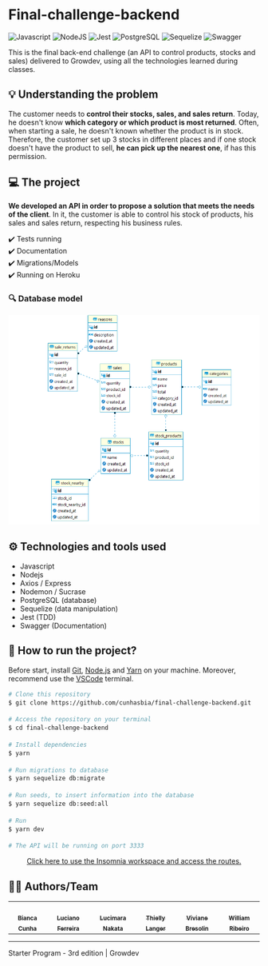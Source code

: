 # Final-challenge-backend
![Javascript](https://img.shields.io/badge/-Javascript-black?style=flat-square&logo=javascript)
![NodeJS](https://img.shields.io/badge/-NodeJS-black?style=flat-square&logo=node.js)
![Jest](https://img.shields.io/badge/-Jest-black?style=flat-square&logo=jest)
![PostgreSQL](https://img.shields.io/badge/-PostgreSQL-black?style=flat-square&logo=postgresql)
![Sequelize](https://img.shields.io/badge/-SequelizeORM-black?style=flat-square&logo=sequelize)
![Swagger](https://img.shields.io/badge/-Swagger-black?style=flat-square&logo=swagger)

This is the final back-end challenge (an API to control products, stocks and sales) delivered to Growdev, using all the technologies learned during classes.

## 💡 Understanding the problem

The customer needs to **control their stocks, sales, and sales return**. Today, he doesn't know **which category or which product is most returned**. Often, when starting a sale, he doesn't known whether the product is in stock. Therefore, the customer set up 3 stocks in different places and if one stock doesn't have the product to sell, **he can pick up the nearest one**, if has this permission.

## 💻 The project

**We developed an API in order to propose a solution that meets the needs of the client**. In it, the customer is able to control his stock of products, his sales and sales 
return, respecting his business rules.

✔️ Tests running<br>
✔️ Documentation<br>
✔️ Migrations/Models<br>
✔️ Running on Heroku<br>

### 🔍 Database model

<div align="center">
  <img src="./.github/database.png" width="600px" alt="database">
</div>

## ⚙ Technologies and tools used

- Javascript
- Nodejs
- Axios / Express
- Nodemon / Sucrase
- PostgreSQL (database)
- Sequelize (data manipulation)
- Jest (TDD)
- Swagger (Documentation)

## 🚀 How to run the project?

Before start, install [Git](https://git-scm.com), [Node.js](https://nodejs.org/en/) and [Yarn](https://classic.yarnpkg.com/en/docs/install/#windows-stable) on your machine. Moreover, recommend use the [VSCode](https://code.visualstudio.com/) terminal.

```bash
# Clone this repository
$ git clone https://github.com/cunhasbia/final-challenge-backend.git

# Access the repository on your terminal
$ cd final-challenge-backend

# Install dependencies
$ yarn

# Run migrations to database
$ yarn sequelize db:migrate

# Run seeds, to insert information into the database
$ yarn sequelize db:seed:all

# Run
$ yarn dev

# The API will be running on port 3333
```

<p align="center">
  <a href="https://github.com/cunhasbia/final-challenge-backend/blob/main/workspace_insomnia" target="_blank">
    Click here to use the Insomnia workspace and access the routes.
  </a>
</p>

## 👩‍💻 Authors/Team  
<table>
  <tr>
    <td align="center">
      <a href="https://github.com/cunhasbia">
        <img src="https://avatars.githubusercontent.com/u/67087009?v=4" width="64px;" alt=""><br>
        <sub><b>Bianca Cunha</b></sub>
      </a><br>
    </td>
    <td align="center">
      <a href="https://github.com/Ferreira94">
        <img src="https://avatars.githubusercontent.com/u/62767018?v=4" width="64px;" alt=""><br>
        <sub><b>Luciano Ferreira</b></sub>
      </a><br>
    </td>
    <td align="center">
      <a href="https://github.com/lurnakata">
        <img src="https://avatars.githubusercontent.com/u/67387775?v=4" width="64px;" alt=""><br>
        <sub><b>Lucimara Nakata</b></sub>
      </a><br>
    </td>
    <td align="center">
      <a href="https://github.com/ThiellyLanger">
        <img src="https://avatars.githubusercontent.com/u/71675011?v=4" width="64px;" alt=""><br>
        <sub><b>Thielly Langer</b></sub>
      </a><br>
    </td>
    <td align="center">
      <a href="https://github.com/vivianebresolin">
        <img src="https://avatars.githubusercontent.com/u/47430692?v=4" width="64px;" alt=""><br>
        <sub><b>Viviane Bresolin</b></sub>
      </a><br>
    </td>
    <td align="center">
      <a href="https://github.com/stilljag">
        <img src="https://avatars.githubusercontent.com/u/60985185?v=4" width="64px;" alt=""><br>
        <sub><b>William Ribeiro</b></sub>
      </a><br>
    </td>    
  </tr>
</table>

<hr>

Starter Program - 3rd edition | Growdev
